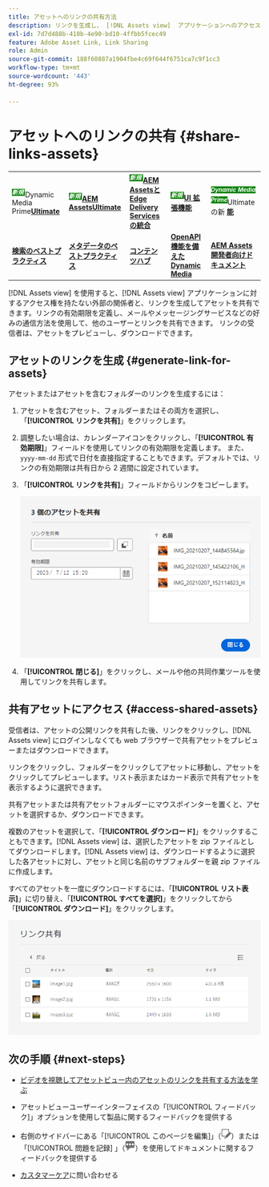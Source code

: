 ```yaml
---
title: アセットへのリンクの共有方法
description: リンクを生成し、 [!DNL Assets view]  アプリケーションへのアクセス権を持たない他のユーザーとアセットを共有します。
exl-id: 7d7d488b-410b-4e90-bd10-4ffbb5fcec49
feature: Adobe Asset Link, Link Sharing
role: Admin
source-git-commit: 188f60887a1904fbe4c69f644f6751ca7c9f1cc3
workflow-type: tm+mt
source-wordcount: '443'
ht-degree: 93%

---
```


# アセットへのリンクの共有 {#share-links-assets}

<table>
    <tr>
        <td>
            <sup style= "background-color:#008000; color:#FFFFFF; font-weight:bold"><i> 新規 </i></sup>Dynamic Media Prime<a href="/help/assets/dynamic-media/dm-prime-ultimate.md"><b>Ultimate</b></a>
        </td>
        <td>
            <sup style= "background-color:#008000; color:#FFFFFF; font-weight:bold"><i> 新規 </i></sup> <a href="/help/assets/assets-ultimate-overview.md"><b>AEM AssetsUltimate</b></a>
        </td>
        <td>
            <sup style= "background-color:#008000; color:#FFFFFF; font-weight:bold"><i> 新規 </i></sup> <a href="/help/assets/integrate-aem-assets-edge-delivery-services.md"><b>AEM AssetsとEdge Delivery Servicesの統合 </b></a>
        </td>
        <td>
            <sup style= "background-color:#008000; color:#FFFFFF; font-weight:bold"><i> 新規 </i></sup><a href="/help/assets/aem-assets-view-ui-extensibility.md"><b>UI 拡張機能 </b></a>
        </td>
          <td>
            <sup style= "background-color:#008000; color:#FFFFFF; font-weight:bold"><i>Dynamic Media Prime</i></sup>Ultimateの新 <a href="/help/assets/dynamic-media/enable-dynamic-media-prime-and-ultimate.md"><b> 能 </b></a>
        </td>
    </tr>
    <tr>
        <td>
            <a href="/help/assets/search-best-practices.md"><b>検索のベストプラクティス</b></a>
        </td>
        <td>
            <a href="/help/assets/metadata-best-practices.md"><b>メタデータのベストプラクティス</b></a>
        </td>
        <td>
            <a href="/help/assets/product-overview.md"><b>コンテンツハブ</b></a>
        </td>
        <td>
            <a href="/help/assets/dynamic-media-open-apis-overview.md"><b>OpenAPI 機能を備えた Dynamic Media</b></a>
        </td>
        <td>
            <a href="https://developer.adobe.com/experience-cloud/experience-manager-apis/"><b>AEM Assets 開発者向けドキュメント</b></a>
        </td>
    </tr>
</table>

[!DNL Assets view] を使用すると、[!DNL Assets view] アプリケーションに対するアクセス権を持たない外部の関係者と、リンクを生成してアセットを共有できます。リンクの有効期限を定義し、メールやメッセージングサービスなどの好みの通信方法を使用して、他のユーザーとリンクを共有できます。 リンクの受信者は、アセットをプレビューし、ダウンロードできます。

## アセットのリンクを生成 {#generate-link-for-assets}

アセットまたはアセットを含むフォルダーのリンクを生成するには：

1. アセットを含むアセット、フォルダーまたはその両方を選択し、「**[!UICONTROL リンクを共有]**」をクリックします。

1. 調整したい場合は、カレンダーアイコンをクリックし、「**[!UICONTROL 有効期限]**」フィールドを使用してリンクの有効期限を定義します。 また、`yyyy-mm-dd` 形式で日付を直接指定することもできます。デフォルトでは、リンクの有効期限は共有日から 2 週間に設定されています。

1. 「**[!UICONTROL リンクを共有]**」フィールドからリンクをコピーします。

   ![切り抜きと角度補正のオプション](assets/share-asset-link.png)

1. 「**[!UICONTROL 閉じる]**」をクリックし、メールや他の共同作業ツールを使用してリンクを共有します。

## 共有アセットにアクセス {#access-shared-assets}

受信者は、アセットの公開リンクを共有した後、リンクをクリックし、[!DNL Assets view] にログインしなくても web ブラウザーで共有アセットをプレビューまたはダウンロードできます。

リンクをクリックし、フォルダーをクリックしてアセットに移動し、アセットをクリックしてプレビューします。リスト表示またはカード表示で共有アセットを表示するように選択できます。

共有アセットまたは共有アセットフォルダーにマウスポインターを置くと、アセットを選択するか、ダウンロードできます。

複数のアセットを選択して、「**[!UICONTROL ダウンロード]**」をクリックすることもできます。[!DNL Assets view] は、選択したアセットを zip ファイルとしてダウンロードします。[!DNL Assets view] は、ダウンロードするように選択した各アセットに対し、アセットと同じ名前のサブフォルダーを親 zip ファイルに作成します。

すべてのアセットを一度にダウンロードするには、「**[!UICONTROL リスト表示]**」に切り替え、「**[!UICONTROL すべてを選択]**」をクリックしてから「**[!UICONTROL ダウンロード]**」をクリックします。

![共有アセットのプレビュー](assets/preview-shared-assets.png)

## 次の手順 {#next-steps}

* [ビデオを視聴してアセットビュー内のアセットのリンクを共有する方法を学ぶ](https://experienceleague.adobe.com/docs/experience-manager-learn/assets-essentials/basics/link-sharing.html?lang=ja)

* アセットビューユーザーインターフェイスの「[!UICONTROL フィードバック]」オプションを使用して製品に関するフィードバックを提供する

* 右側のサイドバーにある「[!UICONTROL このページを編集]」（![ページを編集](assets/do-not-localize/edit-page.png)）または「[!UICONTROL 問題を記録] 」（![GitHub イシューを作成](assets/do-not-localize/github-issue.png)）を使用してドキュメントに関するフィードバックを提供する

* [カスタマーケア](https://experienceleague.adobe.com/ja?support-solution=General&amp;lang=ja#support)に問い合わせる
